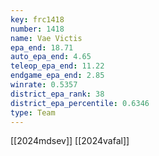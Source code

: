 ```yaml
---
key: frc1418
number: 1418
name: Vae Victis
epa_end: 18.71
auto_epa_end: 4.65
teleop_epa_end: 11.22
endgame_epa_end: 2.85
winrate: 0.5357
district_epa_rank: 38
district_epa_percentile: 0.6346
type: Team
---
```

[[2024mdsev]]
[[2024vafal]]
